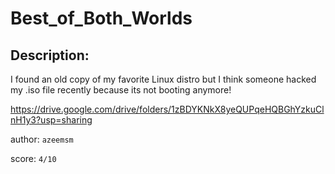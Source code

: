 
# Best_of_Both_Worlds
## Description:
I found an old copy of my favorite Linux distro but I think someone hacked my .iso file recently because its not booting anymore!

https://drive.google.com/drive/folders/1zBDYKNkX8yeQUPqeHQBGhYzkuClnH1y3?usp=sharing

author: `azeemsm`

score: `4/10`

